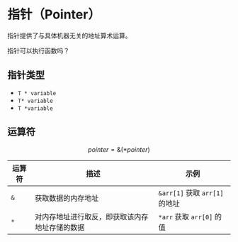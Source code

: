 # 指针（Pointer）

指针提供了与具体机器无关的地址算术运算。

指针可以执行函数吗？

## 指针类型

* `T * variable`
* `T* variable`
* `T *variable`

## 运算符

$$
pointer = \&(*pointer)
$$

| 运算符 | 描述                                           | 示例                           |
| ------ | ---------------------------------------------- | ------------------------------ |
| `&`    | 获取数据的内存地址                             | `&arr[1]` 获取 `arr[1]` 的地址 |
| `*`    | 对内存地址进行取反，即获取该内存地址存储的数据 | `*arr` 获取 `arr[0]` 的值      |
